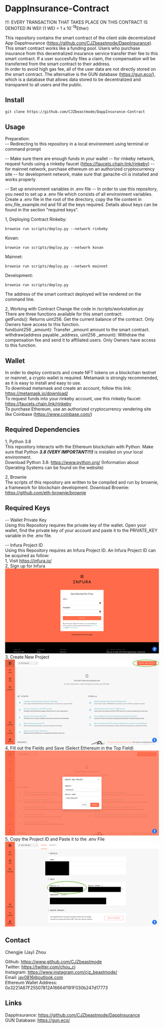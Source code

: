 # DappInsurance-Contract
!!!: EVERY TRANSACTION THAT TAKES PLACE ON THIS CONTRACT IS DENOTED IN WEI! (1 WEI = 1 x 10<sup>-18</sup>Ether)

This repository contains the smart contract of the client side decentralized App DappInsurance (https://github.com/CJZbeastmode/DappInsurance). This smart contract works like a funding pool. Users who purchase insurance from this
decentralized insurance service transfer their fee to this smart contract. If a user succesfully files a claim, the
compensation will be transferred from the smart contract to their address.<br />
In order to avoid high gas fee, all of the user data are not directly stored on the smart contract. The alternative
is the GUN database (https://gun.eco/), which is a database that allows data stored to be decentralized and transparent
to all users and the public.



## Install
```
git clone https://github.com/CJZbeastmode/DappInsurance-Contract
```



## Usage
Preparation:<br />
-- Redirecting to this repository in a local environment using terminal or command prompt

-- Make sure there are enough funds in your wallet
    -- for rinkeby network, request funds using a rinkeby faucet (https://faucets.chain.link/rinkeby)
    -- for mainnet network, purchase ethereum on an authorized cryptocurrency site
    -- for development network, make sure that ganache-cli is installed and works properly
    
-- Set up environment variables in .env file
    -- In order to use this repository, you need to set up a .env file which consists of all environment variables. Create a .env file in the root of the directory, copy the file content in env_file_example.md and fill all the keys required. Details about keys can be found in the section "required keys".

1, Deploying Contract
Rinkeby:
```
brownie run scripts/deploy.py --network rinkeby
```

Kovan:
```
brownie run scripts/deploy.py --network kovan
```

Mainnet:
```
brownie run scripts/deploy.py --network mainnet
```

Development:
```
brownie run scripts/deploy.py
```

The address of the smart contract deployed will be rendered on the command line.

2, Working with Contract
Change the code in /scripts/workstation.py<br />
There are three functions available for this smart contract:<br />
getFunds(): Returns uint256. Get the current balance of the contract. Only Owners have access to this function.<br />
fund(uint256 _amount): Transfer _amount amount to the smart contract.<br />
withdraw(address payable _address, uint256 _amount): Withdraw the compensation fee and send it to affiliated users. Only Owners have access to this function.<br />



## Wallet
In order to deploy contracts and create NFT tokens on a blockchain testnet or mainnet, a crypto wallet is required. Metamask is strongly recommended, as it is easy to install and easy to use.<br />
To download metamask and create an account, follow this link: https://metamask.io/download/<br />
To request funds into your rinkeby account, use this rinkeby faucet: https://faucets.chain.link/rinkeby <br />
To purchase Ethereum, use an authorized cryptocurrency vendering site like Coinbase (https://www.coinbase.com/)<br />



## Required Dependencies
1, Python 3.8<br />
This repository interacts with the Ethereum blockchain with Python. Make sure that Python ***3.8 (VERY IMPORTANT!!!)*** is installed on your local environment.  
Download Python 3.8: https://www.python.org/ (Information about Operating Systems can be found on the website)

2, Brownie<br />
The scripts of this repository are written to be compiled and run by brownie, a framework for blockchain development. 
Download Brownie: https://github.com/eth-brownie/brownie



## Required Keys
-- Wallet Private Key<br />
Using this Repository requires the private key of the wallet. Open your wallet, find the private key of your account and paste it to the PRIVATE_KEY variable in the .env file.



-- Infura Project ID<br />
Using this Repository requires an Infura Project ID. An Infura Project ID can be acquired as follow:<br />
1, Visit https://infura.io/<br />
2, Sign up for Infura
![alt text](/README_img/Infura/SignUp.png)
3, Create New Project
![alt text](/README_img/Infura/CreateNewProject.png)
4, Fill out the Fields and Save (Select Ethereum in the Top Field)
![alt text](/README_img/Infura/ProjectInfo.png)
5, Copy the Project ID and Paste it to the .env File 
![alt text](/README_img/Infura/Dashboard.png)



## Contact
Chengjie (Jay) Zhou<br />

Github: https://www.github.com/CJZbeastmode<br />
Twitter: https://twitter.com/chou_cj<br />
Instagram: https://www.instagram.com/cjz_beastmode/<br />
Email: jay0816@outlook.com<br />
Ethereum Wallet Address: 0x3221A67F25507812A16664f191F030b247d17773 <br />



## Links
DappInsurance: https://github.com/CJZbeastmode/DappInsurance<br />
GUN Database: https://gun.eco/